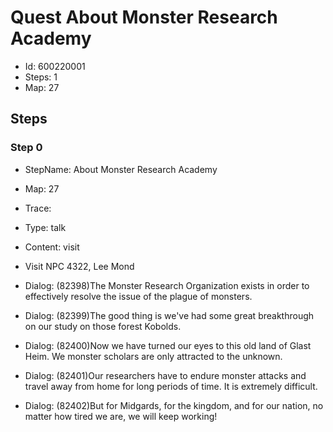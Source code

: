 # Quest About Monster Research Academy

- Id: 600220001
- Steps: 1
- Map: 27

## Steps

### Step 0
- StepName:  About Monster Research Academy
- Map:  27
- Trace:  
- Type:  talk
- Content:  visit
- Visit NPC 4322, Lee Mond

- Dialog: (82398)The Monster Research Organization exists in order to effectively resolve the issue of the plague of monsters.
- Dialog: (82399)The good thing is we've had some great breakthrough on our study on those forest Kobolds.
- Dialog: (82400)Now we have turned our eyes to this old land of Glast Heim. We monster scholars are only attracted to the unknown.
- Dialog: (82401)Our researchers have to endure monster attacks and travel away from home for long periods of time. It is extremely difficult. 
- Dialog: (82402)But for Midgards, for the kingdom, and for our nation, no matter how tired we are, we will keep working!


